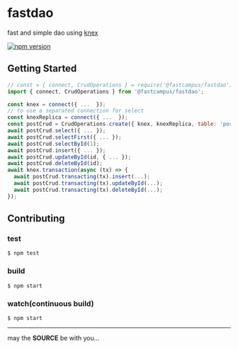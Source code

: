 # fastdao

fast and simple dao using [knex](http://knexjs.org/)

[![npm version](https://badge.fury.io/js/%40fastcampus%2Ffastcrud.svg)](https://badge.fury.io/js/%40fastcampus%2Ffastcrud)

## Getting Started

```js
// const = { connect, CrudOperations } = require('@fastcampus/fastdao');
import { connect, CrudOperations } from '@fastcampus/fastdao';

const knex = connect({ ...  });
// to use a separated connection for select
const knexReplica = connect({ ...  });
const postCrud = CrudOperations.create({ knex, knexReplica, table: 'post' });
await postCrud.select({ ... });
await postCrud.selectFirst({ ... });
await postCrud.selectById(1);
await postCrud.insert({ ... });
await postCrud.updateById(id, { ... });
await postCrud.deleteById(id);
await knex.transaction(async (tx) => {
  await postCrud.transacting(tx).insert(...);
  await postCrud.transacting(tx).updateById(...);
  await postCrud.transacting(tx).deleteById(...);
});
```

## Contributing

### test

```console
$ npm test
```

### build

```console
$ npm start
```

### watch(continuous build)

```console
$ npm start
```

---
may the **SOURCE** be with you...

